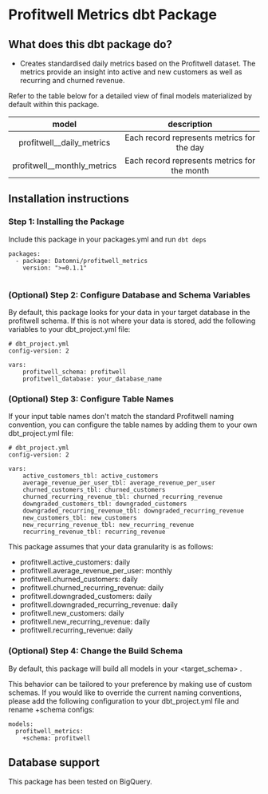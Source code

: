 # Profitwell Metrics dbt Package

## What does this dbt package do?
* Creates standardised daily metrics based on the Profitwell dataset. The metrics provide an insight into active and new customers as well as recurring and churned revenue.

Refer to the table below for a detailed view of final models materialized by default within this package.

|         model	          |                 description                  | 
|:-----------------------:|:--------------------------------------------:|
|profitwell__daily_metrics|  Each record represents metrics for the day  |
|profitwell__monthly_metrics| Each record represents metrics for the month |


## Installation instructions

### Step 1: Installing the Package
Include this package in your packages.yml and run `dbt deps`

```
packages:
  - package: Datomni/profitwell_metrics
    version: ">=0.1.1"
    
```

### (Optional) Step 2: Configure Database and Schema Variables
By default, this package looks for your data in your target database in the profitwell schema. If this is not where your data is stored, add the following variables to your dbt_project.yml file:

```
# dbt_project.yml
config-version: 2

vars:
    profitwell_schema: profitwell
    profitwell_database: your_database_name
```

### (Optional) Step 3: Configure Table Names
If your input table names don't match the standard Profitwell naming convention, you can configure the table names by adding them to your own dbt_project.yml file:

```
# dbt_project.yml
config-version: 2

vars:
    active_customers_tbl: active_customers
    average_revenue_per_user_tbl: average_revenue_per_user
    churned_customers_tbl: churned_customers
    churned_recurring_revenue_tbl: churned_recurring_revenue
    downgraded_customers_tbl: downgraded_customers
    downgraded_recurring_revenue_tbl: downgraded_recurring_revenue
    new_customers_tbl: new_customers
    new_recurring_revenue_tbl: new_recurring_revenue
    recurring_revenue_tbl: recurring_revenue
```

This package assumes that your data granularity is as follows: 
* profitwell.active_customers: daily
* profitwell.average_revenue_per_user: monthly
* profitwell.churned_customers: daily
* profitwell.churned_recurring_revenue: daily
* profitwell.downgraded_customers: daily
* profitwell.downgraded_recurring_revenue: daily
* profitwell.new_customers: daily
* profitwell.new_recurring_revenue: daily
* profitwell.recurring_revenue: daily

### (Optional) Step 4: Change the Build Schema
By default, this package will build all models in your <target_schema> . 
  
This behavior can be tailored to your preference by making use of custom schemas. 
If you would like to override the current naming conventions, please add the following configuration to 
your dbt_project.yml file and rename +schema configs:

```
models:  
  profitwell_metrics:
    +schema: profitwell
```

## Database support
This package has been tested on BigQuery.

